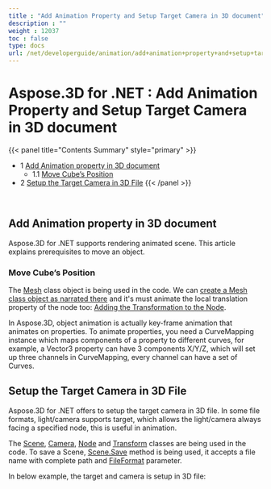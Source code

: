 ```yaml
---
title : "Add Animation Property and Setup Target Camera in 3D document" 
description : "" 
weight : 12037 
toc : false
type: docs
url: /net/developerguide/animation/add+animation+property+and+setup+target+camera+in+3d+document/
---
```


# Aspose.3D for .NET : Add Animation Property and Setup Target Camera in 3D document


{{< panel title="Contents Summary" style="primary" >}}
*   1 [Add Animation property in 3D document](#add-animation-property-in-3d-document)
    *   1.1 [Move Cube’s Position](#move-cube’s-position)
*   2 [Setup the Target Camera in 3D File](#setup-the-target-camera-in-3d-file)
{{< /panel >}}
 

 

## Add Animation property in 3D document

Aspose.3D for .NET supports rendering animated scene. This article explains prerequisites to move an object.

### Move Cube’s Position

The [Mesh](http://www.aspose.com/api/net/3d/T_Aspose_ThreeD_Entities_Mesh) class object is being used in the code. We can [create a Mesh class object as narrated there](https://docs2.aspose.com/3d/net/developerguide/cr-ld-sv/create+and+read+an+existing+3d+scene) and it's must animate the local translation property of the node too: [Adding the Transformation to the Node](https://docs2.aspose.com/3d/net/developerguide/geometry/adding+transformation+to+the+node).

In Aspose.3D, object animation is actually key-frame animation that animates on properties. To animate properties, you need a CurveMapping instance which maps components of a property to different curves, for example, a Vector3 property can have 3 components X/Y/Z, which will set up three channels in CurveMapping, every channel can have a set of Curves.

## Setup the Target Camera in 3D File

Aspose.3D for .NET offers to setup the target camera in 3D file. In some file formats, light/camera supports target, which allows the light/camera always facing a specified node, this is useful in animation.

The [Scene](http://www.aspose.com/api/net/3d/T_Aspose_ThreeD_Scene), [Camera](http://www.aspose.com/api/net/3d/T_Aspose_ThreeD_Entities_Camera), [Node](http://www.aspose.com/api/net/3d/T_Aspose_ThreeD_Node) and [Transform](http://www.aspose.com/api/net/3d/T_Aspose_ThreeD_Transform) classes are being used in the code. To save a Scene, [Scene.Save](http://www.aspose.com/api/net/3d/M_Aspose_ThreeD_Scene_Save) method is being used, it accepts a file name with complete path and [FileFormat](http://www.aspose.com/api/net/3d/T_Aspose_ThreeD_FileFormat) parameter.

In below example, the target and camera is setup in 3D file:

